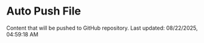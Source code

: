 # Auto Push File

Content that will be pushed to GitHub repository.
Last updated: 08/22/2025, 04:59:18 AM